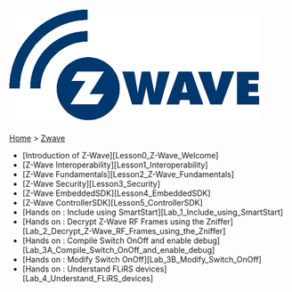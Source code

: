 ![Zwave](files/logo_zw.png)
--------------------------------------------------------
[Home](Home) > [Zwave](Zwave)

* [Introduction of Z-Wave][Lesson0_Z-Wave_Welcome]
* [Z-Wave Interoperability][Lesson1_Interoperability]
* [Z-Wave Fundamentals][Lesson2_Z-Wave_Fundamentals]
* [Z-Wave Security][Lesson3_Security]
* [Z-Wave EmbeddedSDK][Lesson4_EmbeddedSDK]
* [Z-Wave ControllerSDK][Lesson5_ControllerSDK]
* [Hands on : Include using SmartStart][Lab_1_Include_using_SmartStart]
* [Hands on : Decrypt Z-Wave RF Frames using the Zniffer][Lab_2_Decrypt_Z-Wave_RF_Frames_using_the_Zniffer]
* [Hands on : Compile Switch OnOff and enable debug][Lab_3A_Compile_Switch_OnOff_and_enable_debug]
* [Hands on : Modify Switch OnOff][Lab_3B_Modify_Switch_OnOff]
* [Hands on : Understand FLiRS devices][Lab_4_Understand_FLiRS_devices]